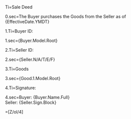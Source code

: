 Ti=Sale Deed

0.sec=The Buyer purchases the Goods from the Seller as of {EffectiveDate.YMDT}

1.Ti=Buyer ID:

1.sec={Buyer.Model.Root}

2.Ti=Seller ID:

2.sec={Seller.N/A/T/E/F}

3.Ti=Goods

3.sec={Good.1.Model.Root}

4.Ti=Signature:

4.sec=Buyer: {Buyer.Name.Full}<br>Seller: {Seller.Sign.Block}

=[Z/ol/4]  
